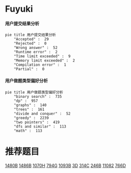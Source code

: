 # Fuyuki

<!-- tabs:start -->



#### **用户提交结果分析**

```mermaid
pie title 用户提交结果分析
    "Accepted" :  29
    "Rejected" :  0
    "Wrong answer" :  52
    "Runtime error" :  2
    "Time limit exceeded" :  9
    "Memory limit exceeded" :  2
    "Compilation error" :  1
    "Partial" :  0
```

#### **用户做题类型偏好分析**

```mermaid
pie title 用户做题类型偏好分析
    "binary search" :  735
    "dp" :  957
    "graphs" :  140
    "trees" :  161
    "divide and conquer" :  52
    "greedy" :  2239
    "two pointers" :  419
    "dfs and similar" :  113
    "math" :  113
```



<!-- tabs:end -->
# 推荐题目
[1480B](https://codeforces.com/contest/1480/problem/B)
[1486B](https://codeforces.com/contest/1486/problem/B)
[1070H](https://codeforces.com/contest/1070/problem/H)
[794G](https://codeforces.com/contest/794/problem/G)
[1093B](https://codeforces.com/contest/1093/problem/B)
[3D](https://codeforces.com/contest/3/problem/D)
[314C](https://codeforces.com/contest/314/problem/C)
[246B](https://codeforces.com/contest/246/problem/B)
[11082](https://codeforces.com/contest/1108/problem/2)
[766D](https://codeforces.com/contest/766/problem/D)
